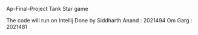 
Ap-Final-Project 
Tank Star game

The code will run on Intellij
Done by Siddharth Anand : 2021494
        Om Garg         : 2021481

